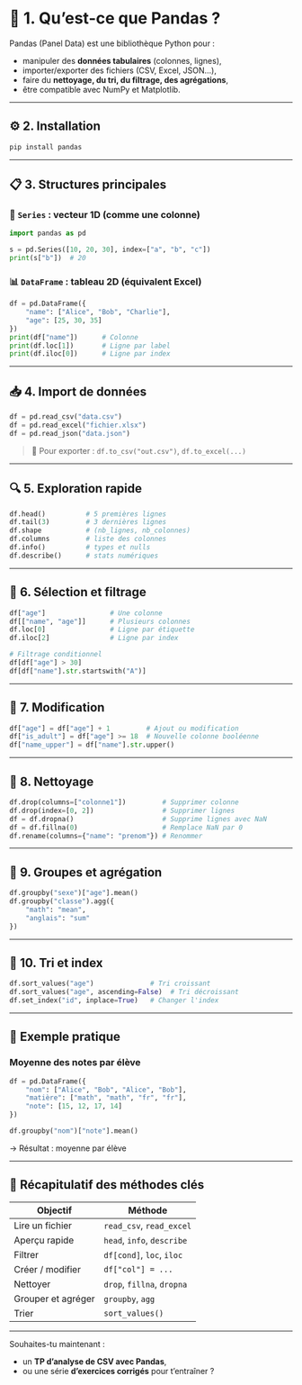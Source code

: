 # 🐼 1. Qu’est-ce que Pandas ?

Pandas (Panel Data) est une bibliothèque Python pour :

* manipuler des **données tabulaires** (colonnes, lignes),
* importer/exporter des fichiers (CSV, Excel, JSON…),
* faire du **nettoyage, du tri, du filtrage, des agrégations**,
* être compatible avec NumPy et Matplotlib.

---

## ⚙️ 2. Installation

```bash
pip install pandas
```

---

## 📋 3. Structures principales

### 📄 `Series` : vecteur 1D (comme une colonne)

```python
import pandas as pd

s = pd.Series([10, 20, 30], index=["a", "b", "c"])
print(s["b"])  # 20
```

### 📊 `DataFrame` : tableau 2D (équivalent Excel)

```python
df = pd.DataFrame({
    "name": ["Alice", "Bob", "Charlie"],
    "age": [25, 30, 35]
})
print(df["name"])      # Colonne
print(df.loc[1])       # Ligne par label
print(df.iloc[0])      # Ligne par index
```

---

## 📥 4. Import de données

```python
df = pd.read_csv("data.csv")
df = pd.read_excel("fichier.xlsx")
df = pd.read_json("data.json")
```

> 🔄 Pour exporter : `df.to_csv("out.csv")`, `df.to_excel(...)`

---

## 🔍 5. Exploration rapide

```python
df.head()          # 5 premières lignes
df.tail(3)         # 3 dernières lignes
df.shape           # (nb_lignes, nb_colonnes)
df.columns         # liste des colonnes
df.info()          # types et nulls
df.describe()      # stats numériques
```

---

## 🔁 6. Sélection et filtrage

```python
df["age"]                # Une colonne
df[["name", "age"]]      # Plusieurs colonnes
df.loc[0]                # Ligne par étiquette
df.iloc[2]               # Ligne par index

# Filtrage conditionnel
df[df["age"] > 30]
df[df["name"].str.startswith("A")]
```

---

## 🔄 7. Modification

```python
df["age"] = df["age"] + 1         # Ajout ou modification
df["is_adult"] = df["age"] >= 18  # Nouvelle colonne booléenne
df["name_upper"] = df["name"].str.upper()
```

---

## 🧹 8. Nettoyage

```python
df.drop(columns=["colonne1"])         # Supprimer colonne
df.drop(index=[0, 2])                 # Supprimer lignes
df = df.dropna()                      # Supprime lignes avec NaN
df = df.fillna(0)                     # Remplace NaN par 0
df.rename(columns={"name": "prenom"}) # Renommer
```

---

## 🧮 9. Groupes et agrégation

```python
df.groupby("sexe")["age"].mean()
df.groupby("classe").agg({
    "math": "mean",
    "anglais": "sum"
})
```

---

## 🔢 10. Tri et index

```python
df.sort_values("age")              # Tri croissant
df.sort_values("age", ascending=False)  # Tri décroissant
df.set_index("id", inplace=True)   # Changer l'index
```

---

## 🧠 Exemple pratique

### Moyenne des notes par élève

```python
df = pd.DataFrame({
    "nom": ["Alice", "Bob", "Alice", "Bob"],
    "matière": ["math", "math", "fr", "fr"],
    "note": [15, 12, 17, 14]
})

df.groupby("nom")["note"].mean()
```

→ Résultat : moyenne par élève

---

## 🧠 Récapitulatif des méthodes clés

| Objectif           | Méthode                    |
| ------------------ | -------------------------- |
| Lire un fichier    | `read_csv`, `read_excel`   |
| Aperçu rapide      | `head`, `info`, `describe` |
| Filtrer            | `df[cond]`, `loc`, `iloc`  |
| Créer / modifier   | `df["col"] = ...`          |
| Nettoyer           | `drop`, `fillna`, `dropna` |
| Grouper et agréger | `groupby`, `agg`           |
| Trier              | `sort_values()`            |

---

Souhaites-tu maintenant :

* un **TP d’analyse de CSV avec Pandas**,
* ou une série **d’exercices corrigés** pour t’entraîner ?
